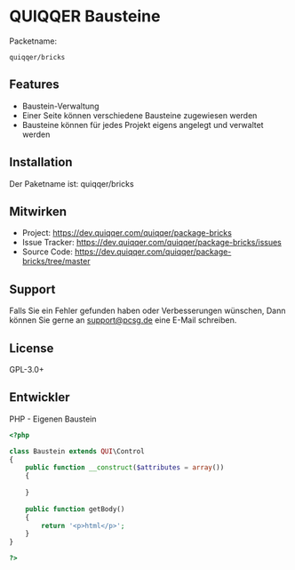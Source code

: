 
QUIQQER Bausteine
========


Packetname:

    quiqqer/bricks


Features
--------

- Baustein-Verwaltung
- Einer Seite können verschiedene Bausteine zugewiesen werden
- Bausteine können für jedes Projekt eigens angelegt und verwaltet werden

Installation
------------

Der Paketname ist: quiqqer/bricks


Mitwirken
----------

- Project: https://dev.quiqqer.com/quiqqer/package-bricks
- Issue Tracker: https://dev.quiqqer.com/quiqqer/package-bricks/issues
- Source Code: https://dev.quiqqer.com/quiqqer/package-bricks/tree/master


Support
-------

Falls Sie ein Fehler gefunden haben oder Verbesserungen wünschen,
Dann können Sie gerne an support@pcsg.de eine E-Mail schreiben.


License
-------

GPL-3.0+

Entwickler
--------

PHP - Eigenen Baustein

```php
<?php

class Baustein extends QUI\Control
{
    public function __construct($attributes = array())
    {
    
    }
    
    public function getBody()
    {
        return '<p>html</p>';
    }
}

?>
```